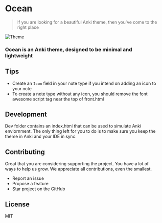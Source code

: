 # Ocean

> If you are looking for a beautiful Anki theme, then you've come to the right place

![Theme](../assets/Theme.png)

### Ocean is an Anki theme, designed to be minimal and lightweight

## Tips
- Create an `Icon` field in your note type if you intend on adding an icon to your note
- To create a note type without any icon, you should remove the font awesome script tag near the top of front.html

## Development
Dev folder contains an index.html that can be used to simulate Anki enviornment. The only thing left for you to do is to make sure you keep the theme in Anki and your IDE in sync

## Contributing

Great that you are considering supporting the project. You have a lot of ways to help us grow. We appreciate all contributions, even the smallest.

- Report an issue
- Propose a feature
- Star project on the GitHub

## License

MIT
